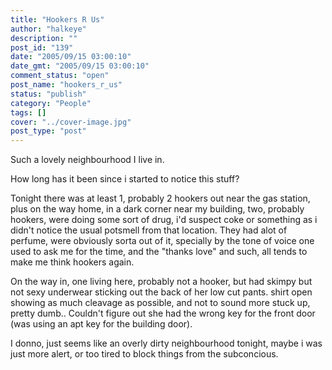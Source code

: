 ```yaml
---
title: "Hookers R Us"
author: "halkeye"
description: ""
post_id: "139"
date: "2005/09/15 03:00:10"
date_gmt: "2005/09/15 03:00:10"
comment_status: "open"
post_name: "hookers_r_us"
status: "publish"
category: "People"
tags: []
cover: "../cover-image.jpg"
post_type: "post"
---
```


Such a lovely neighbourhood I live in.  

How long has it been since i started to notice this stuff?

Tonight there was at least 1, probably 2 hookers out near the gas station, plus on the way home, in a dark corner near my building, two, probably hookers, were doing some sort of drug, i'd suspect coke or something as i didn't notice the usual potsmell from that location. They had alot of perfume, were obviously sorta out of it, specially by the tone of voice one used to ask me for the time, and the "thanks love" and such, all tends to make me think hookers again.

On the way in, one living here, probably not a hooker, but had skimpy but not sexy underwear sticking out the back of her low cut pants. shirt open showing as much cleavage as possible, and not to sound more stuck up, pretty dumb.. Couldn't figure out she had the wrong key for the front door (was using an apt key for the building door).

I donno, just seems like an overly dirty neighbourhood tonight, maybe i was just more alert, or too tired to block things from the subconcious.